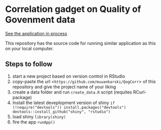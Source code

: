 Correlation gadget on Quality of Govenment data
=============================

[See the application in process](http://glimmer.rstudio.com/muuankarski/QogCorr)

This repository has the source code for running similar application as this on your local computer.

## Steps to follow

1. start a new project based on version control in RStudio
2. copy-paste the url <`https://github.com/muuankarski/QogCorr`> of this repository and give the project name of your liking
3. create a data folder and run `create_data.R` script (requites RCurl-package)
3. Install the latest deveplopment version of shiny
`if (!require("devtools"))
  install.packages("devtools")
devtools::install_github("shiny", "rstudio")`
4. load shiny `library(shiny)`
5. fire the app `runApp()`